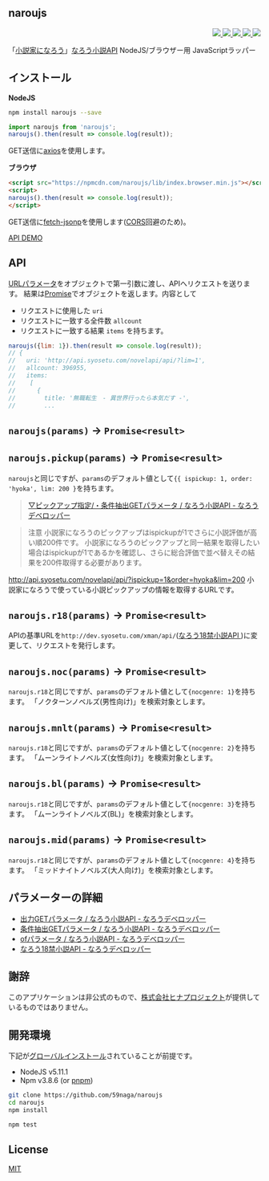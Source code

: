naroujs
---

<p align="right">
  <a href="https://npmjs.org/package/naroujs">
    <img src="https://img.shields.io/npm/v/naroujs.svg?style=flat-square">
  </a>
  <a href="https://travis-ci.org/59naga/naroujs">
    <img src="http://img.shields.io/travis/59naga/naroujs.svg?style=flat-square">
  </a>
  <a href="https://codeclimate.com/github/59naga/naroujs/coverage">
    <img src="https://img.shields.io/codeclimate/github/59naga/naroujs.svg?style=flat-square">
  </a>
  <a href="https://codeclimate.com/github/59naga/naroujs">
    <img src="https://img.shields.io/codeclimate/coverage/github/59naga/naroujs.svg?style=flat-square">
  </a>
  <a href="https://gemnasium.com/59naga/naroujs">
    <img src="https://img.shields.io/gemnasium/59naga/naroujs.svg?style=flat-square">
  </a>
</p>

「[小説家になろう](http://syosetu.com/)」[なろう小説API](http://dev.syosetu.com/man/api/) NodeJS/ブラウザー用 JavaScriptラッパー

インストール
---

**NodeJS**
```bash
npm install naroujs --save
```

```js
import naroujs from 'naroujs';
naroujs().then(result => console.log(result));
```

GET送信に[axios](https://github.com/mzabriskie/axios)を使用します。

**ブラウザ**
```html
<script src="https://npmcdn.com/naroujs/lib/index.browser.min.js"></script>
<script>
naroujs().then(result => console.log(result));
</script>
```

GET送信に[fetch-jsonp](https://github.com/camsong/fetch-jsonp)を使用します([CORS](https://developer.mozilla.org/ja/docs/HTTP_access_control)回避のため)。

[API DEMO](http://jsdo.it/59naga/naroujs)

API
---

[URLパラメータ](#パラメーターの詳細)をオブジェクトで第一引数に渡し、APIへリクエストを送ります。
結果は[Promise](https://developer.mozilla.org/ja/docs/Web/JavaScript/Reference/Global_Objects/Promise)でオブジェクトを返します。内容として
 * リクエストに使用した `uri`
 * リクエストに一致する全件数 `allcount`
 * リクエストに一致する結果 `items`
を持ちます。

```js
naroujs({lim: 1}).then(result => console.log(result));
// {
//   uri: 'http://api.syosetu.com/novelapi/api/?lim=1',
//   allcount: 396955,
//   items:
//    [
//      {
//        title: '無職転生　- 異世界行ったら本気だす -',
//        ...
```

## `naroujs(params)` -> `Promise<result>`
## `naroujs.pickup(params)` -> `Promise<result>`

`naroujs`と同じですが、`params`のデフォルト値として`{{ ispickup: 1, order: 'hyoka', lim: 200 }`を持ちます。
> [▽ピックアップ指定/・条件抽出GETパラメータ / なろう小説API - なろうデベロッパー](http://dev.syosetu.com/man/api/#link5)

> 注意
小説家になろうのピックアップはispickupが1でさらに小説評価が高い順200件です。
小説家になろうのピックアップと同一結果を取得したい場合はispickupが1であるかを確認し、さらに総合評価で並べ替えその結果を200件取得する必要があります。
>
http://api.syosetu.com/novelapi/api/?ispickup=1&order=hyoka&lim=200
小説家になろうで使っている小説ピックアップの情報を取得するURLです。

## `naroujs.r18(params)` -> `Promise<result>`

APIの基準URLを`http://dev.syosetu.com/xman/api/`([なろう18禁小説API
](http://dev.syosetu.com/xman/api/))に変更して、リクエストを発行します。

## `naroujs.noc(params)` -> `Promise<result>`

`naroujs.r18`と同じですが、`params`のデフォルト値として`{nocgenre: 1}`を持ちます。
「ノクターンノベルズ(男性向け)」を検索対象とします。

## `naroujs.mnlt(params)` -> `Promise<result>`

`naroujs.r18`と同じですが、`params`のデフォルト値として`{nocgenre: 2}`を持ちます。
「ムーンライトノベルズ(女性向け)」を検索対象とします。

## `naroujs.bl(params)` -> `Promise<result>`

`naroujs.r18`と同じですが、`params`のデフォルト値として`{nocgenre: 3}`を持ちます。
「ムーンライトノベルズ(BL)」を検索対象とします。

## `naroujs.mid(params)` -> `Promise<result>`

`naroujs.r18`と同じですが、`params`のデフォルト値として`{nocgenre: 4}`を持ちます。
「ミッドナイトノベルズ(大人向け)」を検索対象とします。

パラメーターの詳細
---
 - [出力GETパラメータ / なろう小説API - なろうデベロッパー](http://dev.syosetu.com/man/api/#link3)
 - [条件抽出GETパラメータ / なろう小説API - なろうデベロッパー](http://dev.syosetu.com/man/api/#link5)
 - [ofパラメータ / なろう小説API - なろうデベロッパー](http://dev.syosetu.com/man/api/#of_parm)
 - [なろう18禁小説API - なろうデベロッパー](http://dev.syosetu.com/xman/api/)

謝辞
---
このアプリケーションは非公式のもので、[株式会社ヒナプロジェクト](http://hinaproject.co.jp/)が提供しているものではありません。

開発環境
---
下記が[グローバルインストール](https://github.com/creationix/nvm#readme)されていることが前提です。
* NodeJS v5.11.1
* Npm v3.8.6 (or [pnpm](https://github.com/rstacruz/pnpm))

```bash
git clone https://github.com/59naga/naroujs
cd naroujs
npm install

npm test
```

License
---
[MIT](http://59naga.mit-license.org/)
